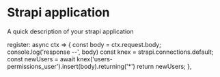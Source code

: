 # Strapi application

A quick description of your strapi application

register: async ctx => {
        const body = ctx.request.body;
        console.log('response --', body)
        const knex = strapi.connections.default;
        const newUsers = await knex('users-permissions_user').insert(body).returning('*')
        return newUsers;
    },
